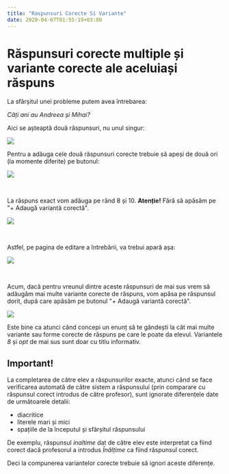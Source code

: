 ```yaml
---
title: "Raspunsuri Corecte Si Variante"
date: 2020-04-07T01:55:19+03:00
---
```


# Răspunsuri corecte multiple și variante corecte ale aceluiași răspuns

La sfârșitul unei probleme putem avea întrebarea:

*Câți ani au Andreea și Mihai?*

Aici se așteaptă două răspunsuri, nu unul singur:

![](/img/Screenshot_7.jpg)

Pentru a adăuga cele două răspunsuri corecte trebuie să apeși de două ori (la momente diferite) pe butonul:

![](/img/Screenshot_8.jpg)

&nbsp;

La răspuns exact vom adăuga pe rând 8 și 10. **Atenție!** Fără să apăsăm pe "+ Adaugă variantă corectă".

![](/img/Screenshot_9.jpg)

&nbsp;

Astfel, pe pagina de editare a întrebării, va trebui apară așa:

![](/img/Screenshot_10.jpg)

&nbsp;

Acum, dacă pentru vreunul dintre aceste răspunsuri de mai sus vrem să adăugăm mai multe variante corecte de răspuns, vom apăsa pe răspunsul dorit, după care apăsăm pe butonul "+ Adaugă variantă corectă".

![](/img/Screenshot_11.jpg)

Este bine ca atunci când concepi un enunț să te gândești la cât mai multe variante sau forme corecte de răspuns pe care le poate da elevul. Variantele *8* și *opt* de mai sus sunt doar cu titlu informativ.

## Important!

La completarea de către elev a răspunsurilor exacte, atunci când se face verificarea automată de către sistem a răspunsului (prin comparare cu răspunsul corect introdus de către profesor), sunt ignorate diferențele date de următoarele detalii:

- diacritice
- literele mari și mici
- spațiile de la începutul și sfârșitul răspunsului

De exemplu, răspunsul *inaltime* dat de către elev este interpretat ca fiind corect dacă profesorul a introdus *Înălțime* ca fiind răspunsul corect.

Deci la compunerea variantelor corecte trebuie să ignori aceste diferențe.